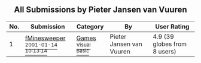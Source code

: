 ﻿<div align="center">

## All Submissions by Pieter Jansen van Vuuren

</div>

No.  | Submission | Category | By   | User Rating
---- | ---------- | -------- | ---- | -----------
1 | [fMinesweeper<br /><sup>2001-01-14 10:13:14</sup>](https://github.com/Planet-Source-Code/pieter-jansen-van-vuuren-fminesweeper__1-26801) | [Games<br /><sup>Visual Basic</sup>](../ByCategory/games__1-38.md) | Pieter Jansen van Vuuren | 4.9 (39 globes from 8 users)
